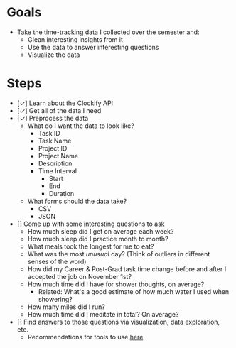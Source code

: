 # Goals
- Take the time-tracking data I collected over the semester and:
    - Glean interesting insights from it
    - Use the data to answer interesting questions
    - Visualize the data
# Steps
- [&check;] Learn about the Clockify API
- [&check;] Get all of the data I need
- [&check;] Preprocess the data
    - What do I want the data to look like?
        - Task ID
        - Task Name
        - Project ID
        - Project Name
        - Description
        - Time Interval
            - Start
            - End
            - Duration
    - What forms should the data take?
        - CSV
        - JSON
- [] Come up with some interesting questions to ask
    - How much sleep did I get on average each week?
    - How much sleep did I practice month to month?
    - What meals took the longest for me to eat?
    - What was the most _unusual_ day? (Think of outliers in different senses of the word)
    - How did my Career & Post-Grad task time change before and after I accepted the job on November 1st?
    - How much time did I have for shower thoughts, on average?
        - Related: What's a good estimate of how much water I used when showering?
    - How many miles did I run?
    - How much time did I meditate in total? On average?
- [] Find answers to those questions via visualization, data exploration, etc.
    - Recommendations for tools to use [here](https://towardsdatascience.com/10-free-tools-to-instantly-get-started-with-data-visualisation-d7fadb5f6dce)